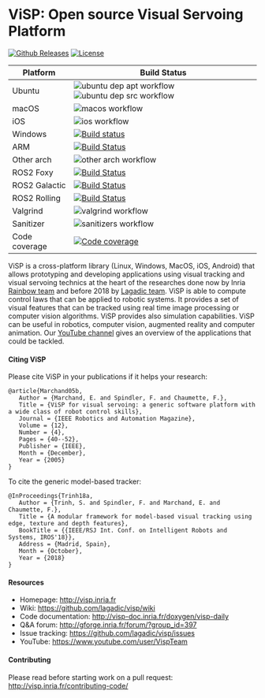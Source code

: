 
<h1>ViSP: Open source Visual Servoing Platform</h1>

[![Github Releases](https://img.shields.io/github/release/lagadic/visp.svg)](https://github.com/lagadic/visp/releases)
[![License](https://img.shields.io/badge/License-GPLv2-bright)](https://opensource.org/licenses/GPL-2.0)

Platform | Build Status |
-------- | ------------ |
Ubuntu | ![ubuntu dep apt workflow](https://github.com/lagadic/visp/actions/workflows/ubuntu-dep-apt.yml/badge.svg) ![ubuntu dep src workflow](https://github.com/lagadic/visp/actions/workflows/ubuntu-dep-src.yml/badge.svg)
macOS | ![macos workflow](https://github.com/lagadic/visp/actions/workflows/macos.yml/badge.svg) |
iOS | ![ios workflow](https://github.com/lagadic/visp/actions/workflows/ios.yml/badge.svg) |
Windows | [![Build status](https://ci.appveyor.com/api/projects/status/121dscdkryf5dbn0/branch/master?svg=true)](https://ci.appveyor.com/project/fspindle/visp/branch/master) |
ARM | [![Build Status](https://cloud.drone.io/api/badges/lagadic/visp/status.svg)](https://cloud.drone.io/lagadic/visp) |
Other arch | ![other arch workflow](https://github.com/lagadic/visp/actions/workflows/other-arch.yml/badge.svg) |
ROS2 Foxy | [![Build Status](https://build.ros2.org/buildStatus/icon?job=Fdev__visp__ubuntu_focal_amd64)](https://build.ros2.org/job/Fdev__visp__ubuntu_focal_amd64/) |
ROS2 Galactic | [![Build Status](https://build.ros2.org/buildStatus/icon?job=Gdev__visp__ubuntu_focal_amd64)](https://build.ros2.org/job/Gdev__visp__ubuntu_focal_amd64/) |
ROS2 Rolling | [![Build Status](https://build.ros2.org/buildStatus/icon?job=Rdev__visp__ubuntu_focal_amd64)](https://build.ros2.org/job/Rdev__visp__ubuntu_focal_amd64) |
Valgrind | ![valgrind workflow](https://github.com/lagadic/visp/actions/workflows/valgrind.yml/badge.svg) |
Sanitizer | ![sanitizers workflow](https://github.com/lagadic/visp/actions/workflows/sanitizers.yml/badge.svg) |
Code coverage | [![Code coverage](https://codecov.io/gh/lagadic/visp/branch/master/graph/badge.svg?token=GQIiKbA3BC)](https://codecov.io/gh/lagadic/visp) |

ViSP is a cross-platform library (Linux, Windows, MacOS, iOS, Android) that allows prototyping and developing applications using visual tracking and visual servoing technics at the heart of the researches done now by Inria <a href="http://team.inria.fr/rainbow">Rainbow team</a> and before 2018 by <a href="http://team.inria.fr/lagadic">Lagadic team</a>. ViSP is able to compute control laws that can be applied to robotic systems. It provides a set of visual features that can be tracked using real time image processing or computer vision algorithms. ViSP provides also simulation capabilities. ViSP can be useful in robotics, computer vision, augmented reality and computer animation. Our <a href="https://www.youtube.com/user/VispTeam">YouTube channel</a> gives an overview of the applications that could be tackled.

#### Citing ViSP
Please cite ViSP in your publications if it helps your research:
```
@article{Marchand05b,
   Author = {Marchand, E. and Spindler, F. and Chaumette, F.},
   Title = {ViSP for visual servoing: a generic software platform with a wide class of robot control skills},
   Journal = {IEEE Robotics and Automation Magazine},
   Volume = {12},
   Number = {4},
   Pages = {40--52},
   Publisher = {IEEE},
   Month = {December},
   Year = {2005}
}
```
To cite the generic model-based tracker:
```
@InProceedings{Trinh18a,
   Author = {Trinh, S. and Spindler, F. and Marchand, E. and Chaumette, F.},
   Title = {A modular framework for model-based visual tracking using edge, texture and depth features},
   BookTitle = {{IEEE/RSJ Int. Conf. on Intelligent Robots and Systems, IROS'18}},
   Address = {Madrid, Spain},
   Month = {October},
   Year = {2018}
}
```

#### Resources
- Homepage: http://visp.inria.fr
- Wiki: https://github.com/lagadic/visp/wiki
- Code documentation: http://visp-doc.inria.fr/doxygen/visp-daily
- Q&A forum: http://gforge.inria.fr/forum/?group_id=397
- Issue tracking: https://github.com/lagadic/visp/issues
- YouTube: https://www.youtube.com/user/VispTeam

#### Contributing

Please read before starting work on a pull request: http://visp.inria.fr/contributing-code/

